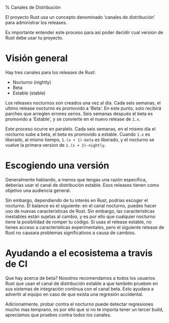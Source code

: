 % Canales de Distribución

El proyecto Rust usa un concepto denominado ‘canales de distribución’ para administrar los releases.

Es importante entender este proceso para así poder decidir cual version de Rust debe usar tu proyecto.

# Visión general

Hay tres canales para los releases de Rust:

* Nocturno (nightly)
* Beta
* Estable (stable)

Los releases nocturnos son creados una vez al día. Cada seis semanas, el ultimo release nocturno es promovido a 'Beta'. En este punto, solo recibirá parches que arreglen errores serios. Seis semanas después el beta es promovido a 'Estable', y se convierte en el nuevo release de `1.x`.

Este proceso ocurre en paralelo. Cada seis semanas, en el mismo día el nocturno sube a beta, el beta es promovido a estable. Cuando `1.x` es liberado, al mismo tiempo, `1.(x + 1)-beta` es liberado, y el nocturno se vuelve la primera version de `1.(x + 2)-nightly`.

# Escogiendo una versión

Generalmente hablando, a menos que tengas una razón especifica, deberías usar el canal de distribución estable. Esos releases tienen como objetivo una audiencia general.

Sin embargo, dependiendo de tu interés en Rust, podrias escoger el nocturno. El balance es el siguiente: en el canal nocturno, puedes hacer uso de nuevas características de Rust. Sin embargo, las características inestables están sujetas al cambio, y es por ello que cualquier nocturno tiene la posibilidad de romper tu código. Si usas el release estable, no tienes acceso a características experimentales, pero el siguiente release de Rust no causara problemas significativos a causa de cambios.

# Ayudando a el ecosistema a travis de CI

Que hay acerca de beta? Nosotros recomendamos a todos los usuarios Rust que usan el canal de distribución estable a que también prueben en sus sistemas de integración continua con el canal beta. Esto ayudara a advertir al equipo en caso de que exista una regresión accidental.

Adicionalmente, probar contra el nocturno puede detectar regresiones mucho mas temprano, es por ello que si no te importa tener un tercer build, apreciamos que pruebes contra todos los canales.